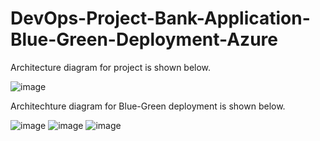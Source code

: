 # DevOps-Project-Bank-Application-Blue-Green-Deployment-Azure

Architecture diagram for project is shown below. 

![image](https://github.com/user-attachments/assets/34d58f91-bd2f-4b07-8b88-b28d3e8c2d43)

Architechture diagram for Blue-Green deployment is shown below.

![image](https://github.com/user-attachments/assets/6ddf0b3a-5aa7-4e09-bd5e-28c9bde929b0)
![image](https://github.com/user-attachments/assets/dd814476-2663-4913-afc4-77fb6e562a72)
![image](https://github.com/user-attachments/assets/99eb33b3-3ec7-4a66-a879-bbaf569ff035)
